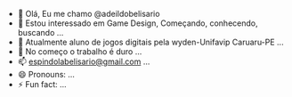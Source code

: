 - 👋 Olá, Eu me chamo @adeildobelisario
- 👀 Estou interessado em Game Design, Começando, conhecendo, buscando ...
- 🌱 Atualmente aluno de jogos digitais pela wyden-Unifavip Caruaru-PE ...
- 💞️ No começo o trabalho é duro ...
- 📫 espindolabelisario@gmail.com ...
- 😄 Pronouns: ...
- ⚡ Fun fact: ...

<!---
adeildobelisario/adeildobelisario is a ✨ special ✨ repository because its `README.md` (this file) appears on your GitHub profile.
You can click the Preview link to take a look at your changes.
--->
